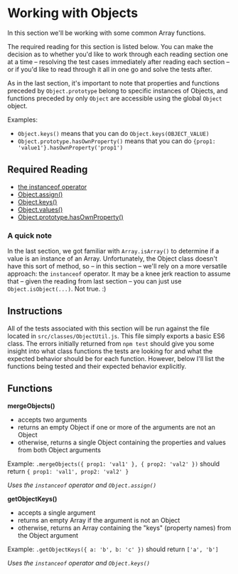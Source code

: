 # Working with Objects
In this section we'll be working with some common Array functions.

The required reading for this section is listed below. You can make the decision as to whether you'd like to work through each reading section one at a time – resolving the test cases immediately after reading each section – or if you'd like to read through it all in one go and solve the tests after.

As in the last section, it's important to note that properties and functions preceded by `Object.prototype` belong to specific instances of Objects, and functions preceded by only `Object` are accessible using the global `Object` object.

Examples:
- `Object.keys()` means that you can do `Object.keys(OBJECT_VALUE)`
- `Object.prototype.hasOwnProperty()` means that you can do `{prop1: 'value1'}.hasOwnProperty('prop1')`

## Required Reading
- [the instanceof operator](https://developer.mozilla.org/en-US/docs/Web/JavaScript/Reference/Operators/instanceof)
- [Object.assign()](https://developer.mozilla.org/en-US/docs/Web/JavaScript/Reference/Global_Objects/Object/assign)
- [Object.keys()](https://developer.mozilla.org/en-US/docs/Web/JavaScript/Reference/Global_Objects/Object/keys)
- [Object.values()](https://developer.mozilla.org/en-US/docs/Web/JavaScript/Reference/Global_Objects/Object/values)
- [Object.prototype.hasOwnProperty()](https://developer.mozilla.org/en-US/docs/Web/JavaScript/Reference/Global_Objects/Object/hasOwnProperty)

### A quick note
In the last section, we got familiar with `Array.isArray()` to determine if a value is an instance of an Array. Unfortunately, the Object class doesn't have this sort of method, so – in this section – we'll rely on a more versatile approach: the `instanceof` operator. It may be a knee jerk reaction to assume that – given the reading from last section – you can just use `Object.isObject(...)`. Not true. :)

## Instructions
All of the tests associated with this section will be run against the file located in `src/classes/ObjectUtil.js`. This file simply exports a basic ES6 class. The errors initially returned from `npm test` should give you some insight into what class functions the tests are looking for and what the expected behavior should be for each function. However, below I'll list the functions being tested and their expected behavior explicitly.

## Functions
**mergeObjects()**
- accepts two arguments
- returns an empty Object if one or more of the arguments are not an Object
- otherwise, returns a single Object containing the properties and values from both Object arguments

Example: `.mergeObjects({ prop1: 'val1' }, { prop2: 'val2' })` should return `{ prop1: 'val1', prop2: 'val2' }`

_Uses the `instanceof` operator and `Object.assign()`_

**getObjectKeys()**
- accepts a single argument
- returns an empty Array if the argument is not an Object
- otherwise, returns an Array containing the "keys" (property names) from the Object argument

Example: `.getObjectKeys({ a: 'b', b: 'c' })` should return `['a', 'b']`

_Uses the `instanceof` operator and `Object.keys()`_
